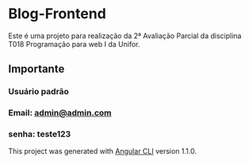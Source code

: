 # Blog-Frontend

Este é uma projeto para realização da 2ª Avaliação Parcial da disciplina T018 Programação para web I da Unifor.

## Importante
### Usuário padrão
### Email: admin@admin.com
### senha: teste123

This project was generated with [Angular CLI](https://github.com/angular/angular-cli) version 1.1.0.
